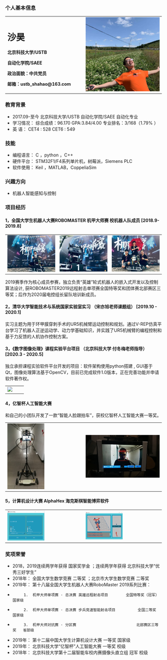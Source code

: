 ### 个人基本信息
<table border="0">
  <tr>
    <td width="50%">
      <h1>沙昊</h1>
      <p><b>北京科技大学/USTB </b></p>
      <p><b>自动化学院/SAEE</b></p>
      <p><b>政治面貌：中共党员</b></p>
      <p><b>邮箱：ustb_shahao@163.com</b></p>
    </td>
    <td width="60%">
      <img src="/生活照.jpg" width="300%">     
    </td>
  </tr>
</table>

### 教育背景
- 2017.09-至今   北京科技大学/USTB      自动化学院/SAEE         自动化专业
- 学习情况：      综合成绩：96.170		  GPA:3.84/4.00	   		专业排名：3/168（1.79% ）
- 英    语：      CET4 : 528            CET6 : 549
### 技能
- 编程语言：   C ，python ，C++ 
- 硬件平台：   STM32F1/F4系列单片机，树莓派，Siemens PLC
- 软件使用：   Keil ，MATLAB，CoppeliaSim 

### 兴趣方向
- 机器人智能感知与控制

###  项目经历
#### 1，全国大学生机器人大赛ROBOMASTER 机甲大师赛      校机器人队成员       [2018.9-2019.8]
 <table border="0">
  <tr>
    <td width="33%">
      <img src="/RM1.jpg" width="350%">     
    </td>
        <td width="33%">
      <img src="/RM2.jpg" width="350%">     
    </td>
        <td width="33%">
      <img src="/RM3.jpg" width="350%">     
    </td>
  </tr>
</table>
2019赛季作为核心成员参赛，独立负责“英雄”轮式机器人的嵌入式开发以及控制算法设计, 获ROBOMASTER2019远程射击单项赛全国特等奖和团体赛北部赛区三等奖；后作为2020届电控组长留队培训新成员。 
 
#### 2，清华大学智能技术与系统国家实验室实习 （宋亦旭老师课题组）               [2019.10 - 2020.1]
实习主题为用于环甲膜穿刺手术的UR5机械臂运动控制和规划。通过V-REP仿真平台学习了机器人正逆运动学、动力学基础知识，并实践了UR5机械臂的编程控制和基于力反馈的人机协作控制方案。

#### 3，《数字图像处理》课程实验平台项目   （北京科技大学 付冬梅老师指导）      [2020.3 - 2020.5]
独立承担课程实验软件平台开发的项目：软件架构使用python搭建 , GUI基于 Qt，图像处理算法基于OpenCV，目前已完成软件1.0版本，正在完善功能并申请软件著作权。
 <table border="0">
  <tr>
        <td width="50%">
      <img src="/Imageprocess.png" width="100%">     
    </td>

  </tr>
</table>

#### 4，亿智杯人工智能大赛
和自己的小团队开发了一款“智能人脸跟拍车”，获校亿智杯人工智能大赛一等奖。
<table border="0">
  <tr>
    <td width="50%">
      <img src="/YIZHI_1.jpg" width="50%">     
    </td>
        <td width="50%">
      <img src="/YIZHI_2.jpg" width="100%">     
    </td>

  </tr>
</table>

#### 5，计算机设计大赛 AlphaHex 海克斯棋智能博弈软件
<table border="0">
  <tr>
    <td width="50%">
      <img src="/alphahex2.png" width="50%">     
    </td>
        <td width="50%">
      <img src="/alphahex3.png" width="50%">     
    </td>

  </tr>
</table>

### 奖项荣誉
- 2018，2019连续两学年获得 国家奖学金    ；连续两学年获得 北京科技大学“优秀三好学生” 
- 2018年： 全国大学生数学竞赛  二等奖    ；北京市大学生数学竞赛   二等奖  
- 2019年： 第十八届全国大学生机器人大赛RoboMaster 2019系列比赛：
-          1.  机甲大师单项赛 · 总决赛 英雄远程射击项目        全国特等奖（冠军） 国家级
-          2.  机甲大师单项赛 · 总决赛 步兵竞速智能射击项目	         全国二等奖   国家级
-          3.  机甲大师对抗赛 · 分区赛                           北部赛区三等奖   省部级
- 2019年： 第十二届中国大学生计算机设计大赛              一等奖   国家级
- 2019年： 北京科技大学“亿智杯”人工智能大赛              一等奖   校级
- 2018年： 北京科技大学第十二届智能车校内赛摄像头直立组     冠军   校级


